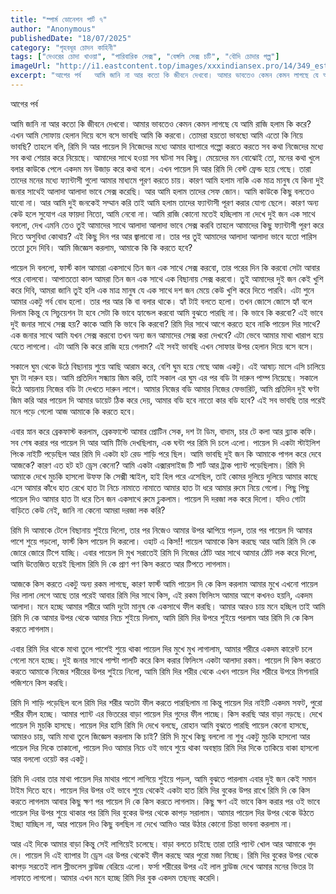 ```yaml
---
title: "স্পার্ম ডোনেশন পার্ট ৭"
author: "Anonymous"
publishedDate: "18/07/2025"
category: "গৃহবধূর চোদন কাহিনী"
tags: ["দেওরের চোদা খাওয়া", "পারিবারিক সেক্স", "বেঙ্গলি সেক্স চটি", "বৌদি চোদার গল্প"]
imageUrl: "http://i1.eastcontent.top/images/xxxindiansex.pro/14/349_establishing_situation_here.jpg"
excerpt: "আগের পর্ব   আমি জানি না আর কতো কি জীবনে দেখবো। আমার ভাবতেও কেমন কেমন লাগছে যে আমি রাজি হলাম কি করে? এখন আমি সোফায় হেলান দিয়ে বসে বসে ভাবছি আমি কি করবো। তোমরা হয়তো ভাবছো আমি এতো কি নিয়ে ভাবছি? তাহল..."
---
```


আগের পর্ব


আমি জানি না আর কতো কি জীবনে দেখবো। আমার ভাবতেও কেমন কেমন লাগছে যে আমি রাজি হলাম কি করে? এখন আমি সোফায় হেলান দিয়ে বসে বসে ভাবছি আমি কি করবো। তোমরা হয়তো ভাবছো আমি এতো কি নিয়ে ভাবছি? তাহলে বলি, রিমি দি আর পায়েল দি নিজেদের মধ্যে আমার ব্যাপারে গল্পো করতে করতে সব কথা নিজেদের মধ্যে সব কথা শেয়ার করে নিয়েছে। আমাদের সাথে হওয়া সব ঘটনা সব কিছু। মেয়েদের মন বোঝোই তো, মনের কথা খুলে বলার কাউকে পেলে একদম মন উজাড় করে কথা বলে। এখন পায়েল দি আর রিমি দি বেস্ট ফ্রেন্ড হয়ে গেছে। তারা তাদের মনের মধ্যে ফ্যান্টাসী গুলো আমার মাধ্যমে পূরণ করতে চায়। কারণ আমি হলাম নাকি এক মাত্র মানুষ যে কিনা দুই জনার সাথেই আলাদা আলাদা ভাবে সেক্স করেছি। আর আমি হলাম তাদের সেফ জোন। আমি কাউকে কিছু বলতেও যাবো না। আর আমি দুই জনকেই সম্মান করি তাই আমি হলাম তাদের ফ্যান্টাসী পূরণ করার যোগ্য ছেলে। কারণ অন্য কেউ হলে সুযোগ এর ফায়দা নিতো, আমি নেবো না। আমি রাজি কোনো মতেই হচ্ছিলাম না দেখে দুই জন এক সাথে বললো, দেখ এমনি তেও তুই আমাদের সাথে আলাদা আলাদা ভাবে সেক্স করবি তাহলে আমাদের কিছু ফ্যান্টাসী পূরণ করে দিতে অসুবিধা কোথায়? এই কিছু দিন পর আর জ্বালাবো না। তার পর তুই আমাদের আলাদা আলাদা ভাবে যতো পারিস ততো চুদে দিবি। আমি জিজ্ঞেস করলাম, আমাকে কি কি করতে হবে?


পায়েল দি বললো, ফার্স্ট কাল আমারা একসাথে তিন জন এক সাথে সেক্স করবো, তার পরের দিন কি করবো সেটা আবার পরে বোলবো। আপাততো কাল আমরা তিন জন এক সাথে এক বিছানায় সেক্স করবো। তুই আমাদের দুই জন কেই খুশি করে দিবি, আমরা জানি তুই হলি এক মাত্র মানুষ যে এক সাথে দশ জন মেয়ে কেউ খুশি করে দিতে পারবি। এটা শুনে আমার একটু গর্ব বোধ হলো। তার পর আর কি বা বলার থাকে। হ্যাঁ টাই বলতে হলো। তখন জোসে জোসে হ্যাঁ বলে দিলাম কিন্তু যে সিচুয়েশন টা হবে সেটা কি ভাবে হ্যান্ডেল করবো আমি বুঝতে পারছি না। কি ভাবে কি করবো? এই ভাবে দুই জনার সাথে সেক্স হয়? কাকে আমি কি ভাবে কি করবো? রিমি দির সাথে আগে করতে হবে নাকি পায়েল দির সাথে? এক জনার সাথে আমি যখন সেক্স করবো তখন অন্য জন আমাদের সেক্স করা দেখবে? এটা ভেবে আমার মাথা খারাপ হয়ে যেতে লাগলো। এটা আমি কি করে রাজি হয়ে গেলাম? এই সবই ভাবছি এখন সোফার উপর হেলান দিয়ে বসে বসে।


সকালে ঘুম থেকে উঠে বিছানায় শুয়ে আছি আরাম করে, বেশি ঘুম হয়ে গেছে আজ একটু। এই আষাঢ় মাসে এসি চালিয়ে ঘুম টা দারুন হয়। আমি প্রতিদিন সন্ধ্যায় জিম করি, তাই সকাল এর ঘুম এর পর বডি টা দারুন পাম্প নিয়েছে। সকালে উঠে আয়নায় নিজের বডি টা দেখতে দারুন লাগে। আমার নিজের বডি আমার নিজের ফেভারিট, আমি প্রতিদিন দুই ঘণ্টা জিম করি আর পায়েল দি আমার ডায়েট ঠিক করে দেয়, আমার বডি হবে নাতো কার বডি হবে? এই সব ভাবছি তার পরেই মনে পড়ে গেলো আজ আমাকে কি করতে হবে।


এবার স্নান করে ব্রেকফাস্ট করলাম, ব্রেকফাস্টে আমার প্রোটিন সেক, দশ টা ডিম, বাদাম, চার টে কলা আর ব্ল্যাক কফি। সব শেষ করার পর পায়েল দি আর আমি টিভি দেখছিলাম, এক ঘন্টা পর রিমি দি চলে এলো। পায়েল দি একটা স্টাইলিশ পিংক নাইটি পড়েছিল আর রিমি দি একটা হট রেড শাড়ি পরে ছিল। আমি ভাবছি দুই জন কি আমাকে পাগল করে দেবে আজকে? কারণ এত হট হট ড্রেস কেনো? আমি একটা এক্সারসাইজ টি শার্ট আর ট্রাক প্যান্ট পড়েছিলাম। রিমি দি আমাকে দেখে মুচকি হাসলো উফফ কি সেক্সী স্মাইল, হাই হিল পরে এসেছিল, তাই কোমর দুলিয়ে দুলিয়ে আমার কাছে এসে আমার কাঁধে হাত রেখে হাত টা নিচে নামাতে নামাতে আমার হাত টা ধরে আমার রুমে নিয়ে গেলো। পিছু পিছু পায়েল দিও আমার হাত টা ধরে তিন জন একসাথে রুমে ঢুকলাম। পায়েল দি দরজা লক করে দিলো। যদিও গোটা বাড়িতে কেউ নেই, জানি না কেনো আমরা দরজা লক করি?


রিমি দি আমাকে টেলে বিছানায় শুইয়ে দিলো, তার পর নিজেও আমার উপর ঝাপিয়ে পড়ল, তার পর পায়েল দি আমার পাশে শুয়ে পড়লো, ফার্স্ট কিস পায়েল দি করলো। ওহাট এ কিস!! পায়েল আমাকে কিস করছে আর আমি রিমি দি কে জোরে জোরে টিপে যাচ্ছি। এবার পায়েল দি মুখ সরাতেই রিমি দি নিজের ঠোঁট আর সাথে আমার ঠোঁট লক করে দিলো, আমি উত্তেজিত হয়েই ছিলাম রিমি দি কে প্রাণ পণ কিস করতে আর টিপতে লাগলাম।


আজকে কিস করতে একটু অন্য রকম লাগছে, কারণ ফার্স্ট আমি পায়েল দি কে কিস করলাম আমার মুখে এখনো পায়েল দির লালা লেগে আছে তার পরেই আবার রিমি দির সাথে কিস, এই রকম ফিলিংস আমার আগে কখনও হয়নি, একদম আলাদা। মনে হচ্ছে আমার শরীরে আমি দুটো মানুষ কে একসাথে ফীল করছি। আমার আরও চায় মনে হচ্ছিল তাই আমি রিমি দি কে আমার উপর থেকে আমার নিচে শুইয়ে দিলাম, আমি রিমি দির উপরে শুইয়ে পরলাম আর রিমি দি কে কিস করতে লাগলাম।


এবার রিমি দির থাকে মাথা তুলে পাশেই শুয়ে থাকা পায়েল দির মুখে মুখ লাগালাম, আমার শরীরে একদম কারেন্ট চলে গেলো মনে হচ্ছে। দুই জনার সাথে পাল্টা পালটি করে কিস করার ফিলিংস একটা আলাদা রকম। পায়েল দি কিস করতে করতে আমাকে নিজের শরীরের উপর শুইয়ে নিলো, আমি রিমি দির শরীর থেকে এখন পায়েল দির শরীরে উপরে মিশনারি পজিশনে কিস করছি।


রিমি দি শাড়ি পড়েছিল বলে রিমি দির শরীর অতটা ফীল করতে পারছিলাম না কিন্তু পায়েল দির নাইটি একদম সফট, পুরো শরীর ফীল হচ্ছে। আমার প্যান্ট এর ভিতরের বাড়া পায়েল দির গুদের ফীল পাচ্ছে। কিস করছি আর বাড়া নড়ছে। দেখে পায়েল দি মুচকি হাসছে। পায়েল দির হাসি রিমি দি দেখে বলছে, রোহান আমি বুঝতে পারছি পায়েল কেনো হাসছে, আমারও চায়, আমি মাথা তুলে জিজ্ঞেস করলাম কি চাই? রিমি দি মুখে কিছু বললো না শুধু একটু মুচকি হাসলো আর পায়েল দির দিকে তাকালো, পায়েল দিও আমার নিচে ওই ভাবে শুয়ে থাকা অবস্থায় রিমি দির দিকে তাকিয়ে বাকা হাসলো আর বললো ওয়েট কর একটু।


রিমি দি এবার তার মাথা পায়েল দির মাথার পাশে লাগিয়ে শুইয়ে পড়ল, আমি বুঝতে পারলাম এবার দুই জন কেই সমান টাইম দিতে হবে। পায়েল দির উপর ওই ভাবে শুয়ে থেকেই একটা হাত রিমি দির বুকের উপর রাখে রিমি দি কে কিস করতে লাগলাম আবার কিছু ক্ষণ পর পায়েল দি কে কিস করতে লাগলাম। কিছু ক্ষণ এই ভাবে কিস করার পর ওই ভাবে পায়েল দির উপর শুয়ে থাকার পর রিমি দির বুকের উপর থেকে কাপড় সরালাম। আমার পায়েল দির উপর থেকে উঠতে ইচ্ছা যাচ্ছিল না, আর পায়েল দিও কিছু বলছিল না দেখে আমিও আর উঠার কোনো চিন্তা ভাবনা করলাম না।


আর এই দিকে আমার বাড়া কিন্তু সেই লাগিয়েই চলেছে। বাড়া বলতে চাইছে তারা তারি প্যান্ট খোল আর আমাকে গুদ দে। পায়েল দি এই ব্যাপার টা ড্রেস এর উপর থেকেই ফীল করছে আর পুরো মজা নিচ্ছে। রিমি দির বুকের উপর থেকে কাপড় সরতেই লাল স্লীভলেস ব্লাউজ বেরিয়ে এলো। ফর্সা শরীরের উপর এই লাল ব্লাউজ দেখে আমার মনের ভিতর টা লাফাতে লাগলো। আমার এখন মনে হচ্ছে রিমি দির বুক একদম তছনছ করেদি।
